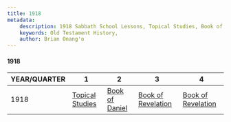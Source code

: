 ```yaml
---
title: 1918
metadata:
    description: 1918 Sabbath School Lessons, Topical Studies, Book of Daniel, Book of Revelation, Book of Revelation
    keywords: Old Testament History,
    author: Brian Onang'o
---
```


#### 1918

YEAR/QUARTER |   1  | 2| 3| 4
-------------|------------|---|--|---
1918   |  [Topical Studies](/1911-1920/1918/quarter1) | [Book of Daniel](/1911-1920/1918/quarter2) | [Book of Revelation](/1911-1920/1918/quarter3) | [Book of Revelation](/1911-1920/1918/quarter4) |
 
